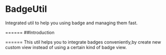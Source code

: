 # BadgeUtil
Integrated util to help you using badge and managing them fast.

======
##Introduction

======
This util helps you to integrate badges conveniently,by create new custom view instead of using a certain kind of badge view.
